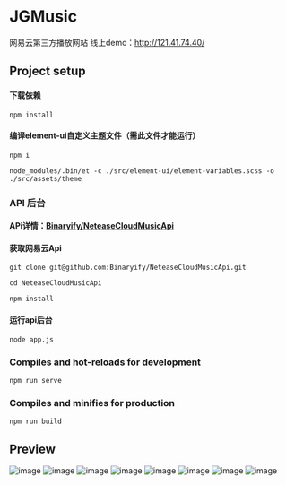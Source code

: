 # JGMusic
网易云第三方播放网站
线上demo：http://121.41.74.40/

## Project setup

#### 下载依赖
```
npm install
```
#### 编译element-ui自定义主题文件（需此文件才能运行）
```
npm i

node_modules/.bin/et -c ./src/element-ui/element-variables.scss -o ./src/assets/theme
```
### API 后台
#### APi详情：[Binaryify/NeteaseCloudMusicApi](https://github.com/Binaryify/NeteaseCloudMusicApi)
#### 获取网易云Api
```
git clone git@github.com:Binaryify/NeteaseCloudMusicApi.git 

cd NeteaseCloudMusicApi

npm install
```
#### 运行api后台
```
node app.js
```




### Compiles and hot-reloads for development
```
npm run serve
```

### Compiles and minifies for production
```
npm run build
```

## Preview
![image](https://user-images.githubusercontent.com/61730415/136489373-f0ba825d-8cfa-4b65-8579-216c501036ea.png)
![image](https://user-images.githubusercontent.com/61730415/136489452-2e875b12-8819-4ca7-b54e-33c8539b8221.png)
![image](https://user-images.githubusercontent.com/61730415/136491194-866d728a-44a5-4ac0-a03c-b395954fdc98.png)
![image](https://user-images.githubusercontent.com/61730415/136489549-96a3b5b7-4489-4a8a-adaf-ca990f78dc9d.png)
![image](https://user-images.githubusercontent.com/61730415/136489598-552de949-b8b4-4df4-bc72-fad340f3ad15.png)
![image](https://user-images.githubusercontent.com/61730415/136491257-e7cb73ed-878e-40d6-b908-6701ac3c9d73.png)
![image](https://user-images.githubusercontent.com/61730415/136491272-18f43006-99c7-461c-a549-d30545656f18.png)
![image](https://user-images.githubusercontent.com/61730415/136491294-c5d2b67e-8aa8-4db0-8169-3141d7a29cc5.png)


